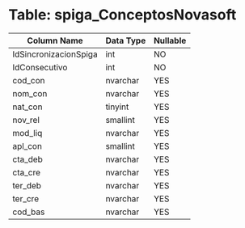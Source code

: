 # Table: spiga_ConceptosNovasoft

| Column Name | Data Type | Nullable |
|-------------|-----------|----------|
| IdSincronizacionSpiga | int | NO |
| IdConsecutivo | int | NO |
| cod_con | nvarchar | YES |
| nom_con | nvarchar | YES |
| nat_con | tinyint | YES |
| nov_rel | smallint | YES |
| mod_liq | nvarchar | YES |
| apl_con | smallint | YES |
| cta_deb | nvarchar | YES |
| cta_cre | nvarchar | YES |
| ter_deb | nvarchar | YES |
| ter_cre | nvarchar | YES |
| cod_bas | nvarchar | YES |
